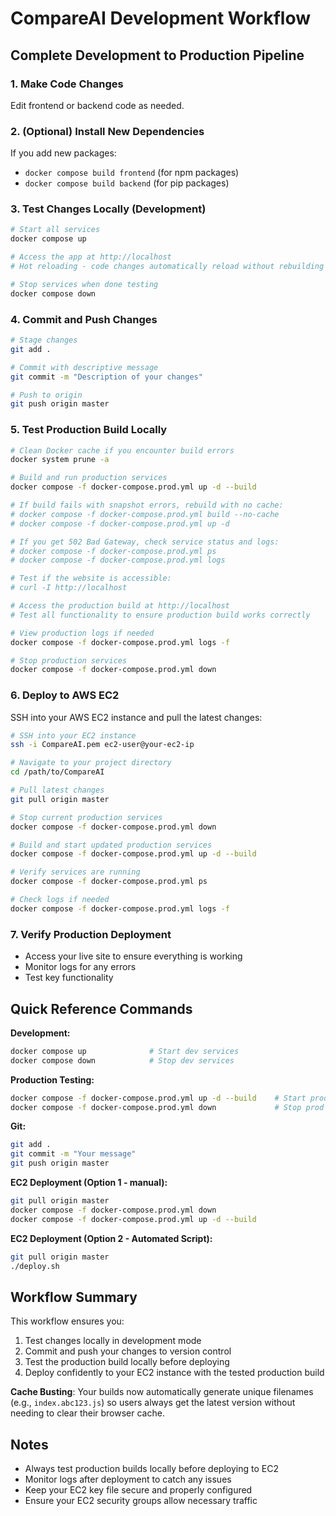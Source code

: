 # CompareAI Development Workflow

## Complete Development to Production Pipeline

### 1. Make Code Changes
Edit frontend or backend code as needed.

### 2. (Optional) Install New Dependencies
If you add new packages:
- `docker compose build frontend` (for npm packages)
- `docker compose build backend` (for pip packages)

### 3. Test Changes Locally (Development)
```bash
# Start all services
docker compose up

# Access the app at http://localhost
# Hot reloading - code changes automatically reload without rebuilding

# Stop services when done testing
docker compose down
```

### 4. Commit and Push Changes
```bash
# Stage changes
git add .

# Commit with descriptive message
git commit -m "Description of your changes"

# Push to origin
git push origin master
```

### 5. Test Production Build Locally
```bash
# Clean Docker cache if you encounter build errors
docker system prune -a

# Build and run production services
docker compose -f docker-compose.prod.yml up -d --build

# If build fails with snapshot errors, rebuild with no cache:
# docker compose -f docker-compose.prod.yml build --no-cache
# docker compose -f docker-compose.prod.yml up -d

# If you get 502 Bad Gateway, check service status and logs:
# docker compose -f docker-compose.prod.yml ps
# docker compose -f docker-compose.prod.yml logs

# Test if the website is accessible:
# curl -I http://localhost

# Access the production build at http://localhost
# Test all functionality to ensure production build works correctly

# View production logs if needed
docker compose -f docker-compose.prod.yml logs -f

# Stop production services
docker compose -f docker-compose.prod.yml down
```

### 6. Deploy to AWS EC2
SSH into your AWS EC2 instance and pull the latest changes:

```bash
# SSH into your EC2 instance
ssh -i CompareAI.pem ec2-user@your-ec2-ip

# Navigate to your project directory
cd /path/to/CompareAI

# Pull latest changes
git pull origin master

# Stop current production services
docker compose -f docker-compose.prod.yml down

# Build and start updated production services
docker compose -f docker-compose.prod.yml up -d --build

# Verify services are running
docker compose -f docker-compose.prod.yml ps

# Check logs if needed
docker compose -f docker-compose.prod.yml logs -f
```

### 7. Verify Production Deployment
- Access your live site to ensure everything is working
- Monitor logs for any errors
- Test key functionality

## Quick Reference Commands

**Development:**
```bash
docker compose up              # Start dev services
docker compose down            # Stop dev services
```

**Production Testing:**
```bash
docker compose -f docker-compose.prod.yml up -d --build    # Start prod build
docker compose -f docker-compose.prod.yml down             # Stop prod build
```

**Git:**
```bash
git add .
git commit -m "Your message"
git push origin master
```

**EC2 Deployment (Option 1 - manual):**
```bash
git pull origin master
docker compose -f docker-compose.prod.yml down
docker compose -f docker-compose.prod.yml up -d --build
```

**EC2 Deployment (Option 2 - Automated Script):**
```bash
git pull origin master
./deploy.sh
```

## Workflow Summary
This workflow ensures you:
1. Test changes locally in development mode
2. Commit and push your changes to version control
3. Test the production build locally before deploying
4. Deploy confidently to your EC2 instance with the tested production build

**Cache Busting**: Your builds now automatically generate unique filenames (e.g., `index.abc123.js`) so users always get the latest version without needing to clear their browser cache.

## Notes
- Always test production builds locally before deploying to EC2
- Monitor logs after deployment to catch any issues
- Keep your EC2 key file secure and properly configured
- Ensure your EC2 security groups allow necessary traffic

